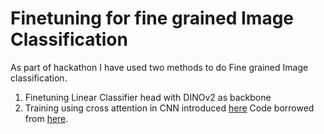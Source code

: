 # Finetuning for fine grained Image Classification

As part of hackathon I have used two methods to do Fine grained Image classification. 

1. Finetuning Linear Classifier head with DINOv2 as backbone
2. Training using cross attention in CNN introduced [here](https://doi.org/10.1016/j.patcog.2023.109550) Code borrowed from [here](https://github.com/Dichao-Liu/CMAL).


